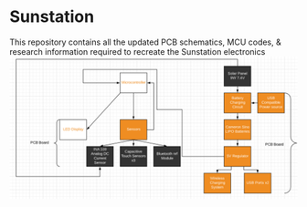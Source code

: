 # Sunstation

This repository contains all the updated PCB schematics, MCU codes, & research information required to recreate the Sunstation electronics  
![Image of Flowchart](https://github.com/Ibrashige/Sunstation/blob/master/Updated%20Flowchart%20V2.PNG)


